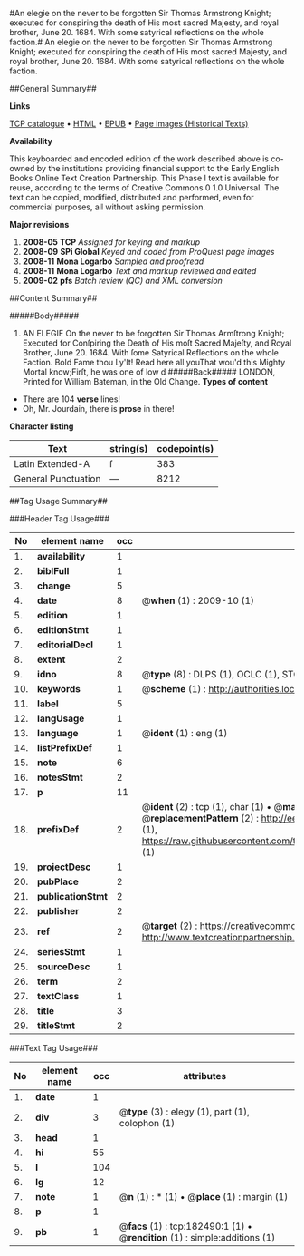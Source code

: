 #An elegie on the never to be forgotten Sir Thomas Armstrong Knight; executed for conspiring the death of His most sacred Majesty, and royal brother, June 20. 1684. With some satyrical reflections on the whole faction.#
An elegie on the never to be forgotten Sir Thomas Armstrong Knight; executed for conspiring the death of His most sacred Majesty, and royal brother, June 20. 1684. With some satyrical reflections on the whole faction.

##General Summary##

**Links**

[TCP catalogue](http://www.ota.ox.ac.uk/tcp/)  • 
[HTML](http://tei.it.ox.ac.uk/tcp/Texts-HTML/free/B03/B03239.html)  • 
[EPUB](http://tei.it.ox.ac.uk/tcp/Texts-EPUB/free/B03/B03239.epub) • 
[Page images (Historical Texts)](https://data.historicaltexts.jisc.ac.uk/view?pubId=eebo-99889970e&pageId=eebo-99889970e-182490-1)

**Availability**

This keyboarded and encoded edition of the
	       work described above is co-owned by the institutions
	       providing financial support to the Early English Books
	       Online Text Creation Partnership. This Phase I text is
	       available for reuse, according to the terms of Creative
	       Commons 0 1.0 Universal. The text can be copied,
	       modified, distributed and performed, even for
	       commercial purposes, all without asking permission.

**Major revisions**

1. __2008-05__ __TCP__ *Assigned for keying and markup*
1. __2008-09__ __SPi Global__ *Keyed and coded from ProQuest page images*
1. __2008-11__ __Mona Logarbo__ *Sampled and proofread*
1. __2008-11__ __Mona Logarbo__ *Text and markup reviewed and edited*
1. __2009-02__ __pfs__ *Batch review (QC) and XML conversion*

##Content Summary##

#####Body#####

1. AN ELEGIE On the never to be forgotten Sir Thomas Armſtrong Knight; Executed for Conſpiring the Death of His moſt Sacred Majeſty, and Royal Brother, June 20. 1684. With ſome Satyrical Reflections on the whole Faction.
Bold Fame thou Ly'ſt! Read here all youThat wou'd this Mighty Mortal know;Firſt, he was one of low d
#####Back#####
LONDON, Printed for William Bateman, in the Old Change.
**Types of content**

  * There are 104 **verse** lines!
  * Oh, Mr. Jourdain, there is **prose** in there!

**Character listing**


|Text|string(s)|codepoint(s)|
|---|---|---|
|Latin Extended-A|ſ|383|
|General Punctuation|—|8212|

##Tag Usage Summary##

###Header Tag Usage###

|No|element name|occ|attributes|
|---|---|---|---|
|1.|__availability__|1||
|2.|__biblFull__|1||
|3.|__change__|5||
|4.|__date__|8| @__when__ (1) : 2009-10 (1)|
|5.|__edition__|1||
|6.|__editionStmt__|1||
|7.|__editorialDecl__|1||
|8.|__extent__|2||
|9.|__idno__|8| @__type__ (8) : DLPS (1), OCLC (1), STC (3), EEBO-CITATION (1), PROQUEST (1), VID (1)|
|10.|__keywords__|1| @__scheme__ (1) : http://authorities.loc.gov/ (1)|
|11.|__label__|5||
|12.|__langUsage__|1||
|13.|__language__|1| @__ident__ (1) : eng (1)|
|14.|__listPrefixDef__|1||
|15.|__note__|6||
|16.|__notesStmt__|2||
|17.|__p__|11||
|18.|__prefixDef__|2| @__ident__ (2) : tcp (1), char (1)  •  @__matchPattern__ (2) : ([0-9\-]+):([0-9IVX]+) (1), (.+) (1)  •  @__replacementPattern__ (2) : http://eebo.chadwyck.com/downloadtiff?vid=$1&page=$2 (1), https://raw.githubusercontent.com/textcreationpartnership/Texts/master/tcpchars.xml#$1 (1)|
|19.|__projectDesc__|1||
|20.|__pubPlace__|2||
|21.|__publicationStmt__|2||
|22.|__publisher__|2||
|23.|__ref__|2| @__target__ (2) : https://creativecommons.org/publicdomain/zero/1.0/ (1), http://www.textcreationpartnership.org/docs/. (1)|
|24.|__seriesStmt__|1||
|25.|__sourceDesc__|1||
|26.|__term__|2||
|27.|__textClass__|1||
|28.|__title__|3||
|29.|__titleStmt__|2||


###Text Tag Usage###

|No|element name|occ|attributes|
|---|---|---|---|
|1.|__date__|1||
|2.|__div__|3| @__type__ (3) : elegy (1), part (1), colophon (1)|
|3.|__head__|1||
|4.|__hi__|55||
|5.|__l__|104||
|6.|__lg__|12||
|7.|__note__|1| @__n__ (1) : * (1)  •  @__place__ (1) : margin (1)|
|8.|__p__|1||
|9.|__pb__|1| @__facs__ (1) : tcp:182490:1 (1)  •  @__rendition__ (1) : simple:additions (1)|
